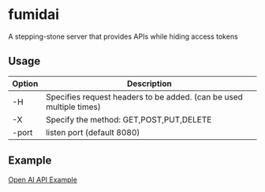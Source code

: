 # fumidai

A stepping-stone server that provides APIs while hiding access tokens

## Usage

|  Option  |  Description  |
| ---- | ---- |
|  -H  |  Specifies request headers to be added. (can be used multiple times) |
|  -X  |  Specify the method: GET,POST,PUT,DELETE  |
|  -port  |  listen port (default 8080) |



## Example

[Open AI API Example](https://github.com/kurehajime/fumidai/tree/main/sample/openai)
